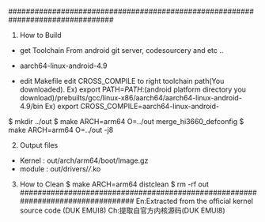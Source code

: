 ################################################################################

1. How to Build
- get Toolchain
From android git server, codesourcery and etc ..
- aarch64-linux-android-4.9

- edit Makefile
edit CROSS_COMPILE to right toolchain path(You downloaded).
Ex)   export PATH=$PATH:$(android platform directory you download)/prebuilts/gcc/linux-x86/aarch64/aarch64-linux-android-4.9/bin
Ex)   export CROSS_COMPILE=aarch64-linux-android-

$ mkdir ../out
$ make ARCH=arm64 O=../out merge_hi3660_defconfig
$ make ARCH=arm64 O=../out -j8

2. Output files
- Kernel : out/arch/arm64/boot/Image.gz
- module : out/drivers/*/*.ko

3. How to Clean
$ make ARCH=arm64 distclean
$ rm -rf out
################################################################################
En:Extracted from the official kernel source code (DUK EMUI8)
Ch:提取自官方内核源码(DUK EMUI8)
